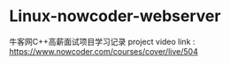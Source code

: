 # Linux-nowcoder-webserver
牛客网C++高薪面试项目学习记录
project video link : https://www.nowcoder.com/courses/cover/live/504
